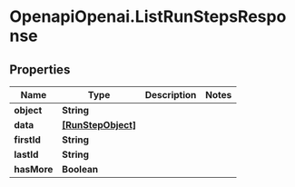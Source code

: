 # OpenapiOpenai.ListRunStepsResponse

## Properties

Name | Type | Description | Notes
------------ | ------------- | ------------- | -------------
**object** | **String** |  | 
**data** | [**[RunStepObject]**](RunStepObject.md) |  | 
**firstId** | **String** |  | 
**lastId** | **String** |  | 
**hasMore** | **Boolean** |  | 


